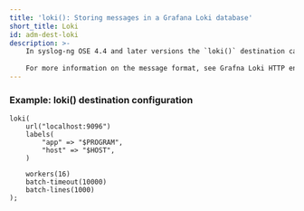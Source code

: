 ```yaml
---
title: 'loki(): Storing messages in a Grafana Loki database'
short_title: Loki
id: adm-dest-loki
description: >-
    In syslog-ng OSE 4.4 and later versions the `loki()` destination can be used to send log data to Grafana Loki. 
    
    For more information on the message format, see Grafna Loki HTTP endpoint.
---
```


### Example: loki() destination configuration

```config
loki(
    url("localhost:9096")
    labels(
        "app" => "$PROGRAM",
        "host" => "$HOST",
    )

    workers(16)
    batch-timeout(10000)
    batch-lines(1000)
);
```
